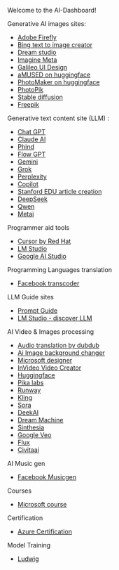 Welcome to the AI-Dashboard!

Generative AI images sites:
* [Adobe Firefly](https://firefly.adobe.com/generate/)
* [Bing text to image creator](https://www.bing.com/create)
* [Dream studio](https://dreamstudio.ai/generate)
* [Imagine Meta](https://imagine.meta.com/)
* [Galileo UI Design](https://www.usegalileo.ai/explore)
* [aMUSED on huggingface](https://huggingface.co/blog/amused)
* [PhotoMaker on huggingface](https://huggingface.co/spaces/TencentARC/PhotoMaker)
* [PhotoPik](https://www.freepik.com/pikaso/ai-image-generator)
* [Stable diffusion](https://stablediffusionweb.com/app/image-generator)
* [Freepik](https://www.freepik.com/pikaso)

Generative text content site (LLM) :
* [Chat GPT](https://chat.openai.com/)
* [Claude AI ](https://claude.ai/)
* [Phind](https://www.phind.com/)
* [Flow GPT](https://flowgpt.com/chat)
* [Gemini](https://gemini.google.com)
* [Grok](https://x.com/i/grok)
* [Perplexity](https://www.perplexity.ai/)
* [Copilot](https://copilot.microsoft.com/)
* [Stanford EDU article creation](https://storm.genie.stanford.edu/)
* [DeepSeek](https://chat.deepseek.com/)
* [Qwen](https://chat.qwen.ai/)
* [Metai](https://www.meta.ai/)


Programmer aid tools
* [Cursor by Red Hat](https://cursor.sh/)
* [LM Studio](https://lmstudio.ai/)
* [Google AI Studio](https://aistudio.google.com/app/prompts/new_chat?utm_source=gais&utm_medium=email&utm_campaign=flash_may)

Programming Languages translation
* [Facebook transcoder](https://github.com/facebookresearch/TransCoder)

LLM Guide sites
* [Prompt Guide](https://www.promptingguide.ai/)
* [LM Studio - discover LLM](https://lmstudio.ai/)


AI Video & Images processing
* [Audio translation by dubdub](https://www.dubdub.ai/)
* [Ai Image background changer](https://imgcreator.zmo.ai/tools/background-changer)
* [Microsoft designer](https://designer.microsoft.com/)
* [InVideo Video Creator](https://ai.invideo.io/)
* [Huggingface](https://huggingface.co/spaces/PAIR/Text2Video-Zero)
* [Pika labs](https://pika.art/) 
* [Runway](https://runwayml.com/)
* [Kling](https://klingai.com/)
* [Sora](https://openai.com/sora/)
* [DeekAI](https://deepai.org/video)
* [Dream Machine](https://lumalabs.ai/dream-machine/creations)
* [Sinthesia](https://www.synthesia.io/#free-ai-video)
* [Google Veo](https://deepmind.google/technologies/veo/veo-2/)
* [Flux](https://flux-ai.io/)
* [Civitaai](https://civitai.com/)


AI Music gen
* [Facebook Musicgen](https://huggingface.co/spaces/facebook/MusicGen)

Courses 
* [Microsoft course](https://microsoft.github.io/AI-For-Beginners/)

Certification
* [Azure Certification](https://learn.microsoft.com/en-us/credentials/browse/?credential_types=certification&roles=ai-engineer)


Model Training 
* [Ludwig](https://ludwig.ai/0.4/)
